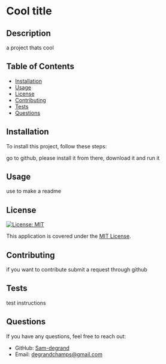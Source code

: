 # Cool title

## Description

a project thats cool

## Table of Contents

- [Installation](#installation)
- [Usage](#usage)
- [License](#license)
- [Contributing](#contributing)
- [Tests](#tests)
- [Questions](#questions)

## Installation

To install this project, follow these steps:

go to github, please install it from there, download it and run it

## Usage

use to make a readme

## License

[![License: MIT](https://img.shields.io/badge/License-MIT-yellow.svg)](https://opensource.org/licenses/MIT)

This application is covered under the [MIT License](https://opensource.org/licenses/MIT).

## Contributing

if you want to contribute submit a request through github

## Tests

test instructions

## Questions

If you have any questions, feel free to reach out:

- GitHub: [Sam-degrand](https://github.com/<github_username>)
- Email: degrandchamps@gmail.com